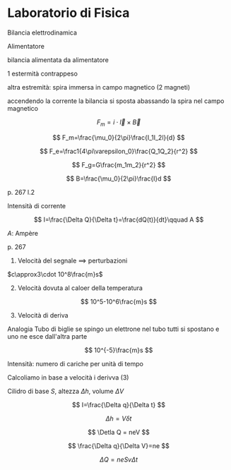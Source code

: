 # Laboratorio di Fisica

Bilancia elettrodinamica

Alimentatore

bilancia alimentata da alimentatore


1 estermità contrappeso


altra estremità: spira immersa in campo magnetico (2 magneti)


accendendo la corrente la bilancia si sposta abassando la spira nel campo magnetico                                                                                              

$$
F_m= i\cdot \vec l \times \vec B
$$


$$
F_m=\frac{\mu_0}{2\pi}\frac{I_1I_2l}{d}
$$


$$
F_e=\frac1{4\pi\varepsilon_0}\frac{Q_1Q_2}{r^2}
$$

$$
F_g=G\frac{m_1m_2}{r^2}
$$



$$
B=\frac{\mu_0}{2\pi}\frac{I}d
$$

p. 267 l.2

Intensità di corrente

$$
I=\frac{\Delta Q}{\Delta t}=\frac{dQ(t)}{dt}\qquad A
$$

$A$: Ampère



p. 267

1. Velocità del segnale $\implies$ perturbazioni

$c\approx3\cdot 10^8\frac{m}s$

2. Velocità dovuta al caloer della temperatura

$$
10^5-10^6\frac{m}s
$$

3. Velocità di deriva


Analogia
Tubo di biglie
se spingo un elettrone nel tubo tutti si spostano e uno ne esce dall'altra parte


$$
10^{-5}\frac{m}s
$$

Intensità: numero di cariche per unità di tempo


Calcoliamo in base a velocità i derivva $(3)$




Cilidro di base $S$, altezza $\Delta h$, volume $\Delta V$

$$
I=\frac{\Delta q}{\Delta t}
$$


$$
\Delta h = V\delta t
$$

$$
\Detla Q = neV
$$


$$
\frac{\Delta q}{\Delta V}=ne
$$


$$
\Delta Q = neSv\Delta t
$$


<!--stackedit_data:
eyJoaXN0b3J5IjpbMTA4OTkzNzg5OF19
-->